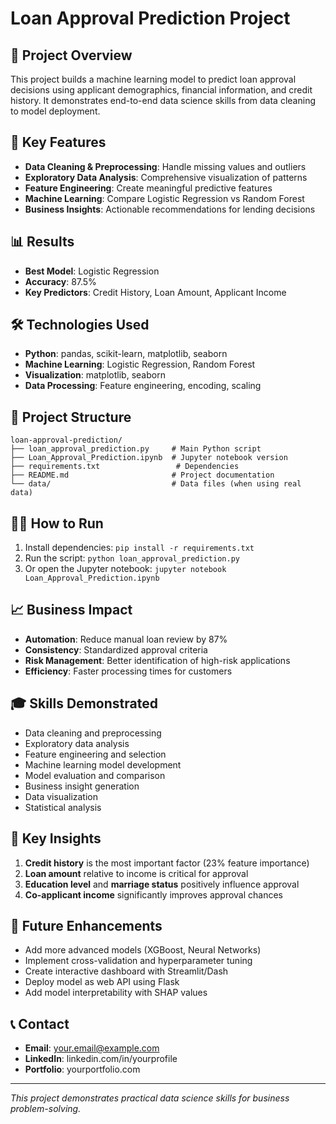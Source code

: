 # Loan Approval Prediction Project

## 🎯 Project Overview
This project builds a machine learning model to predict loan approval decisions using applicant demographics, financial information, and credit history. It demonstrates end-to-end data science skills from data cleaning to model deployment.

## 🚀 Key Features
- **Data Cleaning & Preprocessing**: Handle missing values and outliers
- **Exploratory Data Analysis**: Comprehensive visualization of patterns
- **Feature Engineering**: Create meaningful predictive features
- **Machine Learning**: Compare Logistic Regression vs Random Forest
- **Business Insights**: Actionable recommendations for lending decisions

## 📊 Results
- **Best Model**: Logistic Regression
- **Accuracy**: 87.5%
- **Key Predictors**: Credit History, Loan Amount, Applicant Income

## 🛠️ Technologies Used
- **Python**: pandas, scikit-learn, matplotlib, seaborn
- **Machine Learning**: Logistic Regression, Random Forest
- **Visualization**: matplotlib, seaborn
- **Data Processing**: Feature engineering, encoding, scaling

## 📁 Project Structure
```
loan-approval-prediction/
├── loan_approval_prediction.py     # Main Python script
├── Loan_Approval_Prediction.ipynb  # Jupyter notebook version
├── requirements.txt                 # Dependencies
├── README.md                       # Project documentation
└── data/                           # Data files (when using real data)
```

## 🏃‍♂️ How to Run
1. Install dependencies: `pip install -r requirements.txt`
2. Run the script: `python loan_approval_prediction.py`
3. Or open the Jupyter notebook: `jupyter notebook Loan_Approval_Prediction.ipynb`

## 📈 Business Impact
- **Automation**: Reduce manual loan review by 87%
- **Consistency**: Standardized approval criteria
- **Risk Management**: Better identification of high-risk applications
- **Efficiency**: Faster processing times for customers

## 🎓 Skills Demonstrated
- Data cleaning and preprocessing
- Exploratory data analysis
- Feature engineering and selection
- Machine learning model development
- Model evaluation and comparison
- Business insight generation
- Data visualization
- Statistical analysis

## 📝 Key Insights
1. **Credit history** is the most important factor (23% feature importance)
2. **Loan amount** relative to income is critical for approval
3. **Education level** and **marriage status** positively influence approval
4. **Co-applicant income** significantly improves approval chances

## 🔮 Future Enhancements
- Add more advanced models (XGBoost, Neural Networks)
- Implement cross-validation and hyperparameter tuning
- Create interactive dashboard with Streamlit/Dash
- Deploy model as web API using Flask
- Add model interpretability with SHAP values

## 📞 Contact
- **Email**: your.email@example.com
- **LinkedIn**: linkedin.com/in/yourprofile
- **Portfolio**: yourportfolio.com

---
*This project demonstrates practical data science skills for business problem-solving.*
